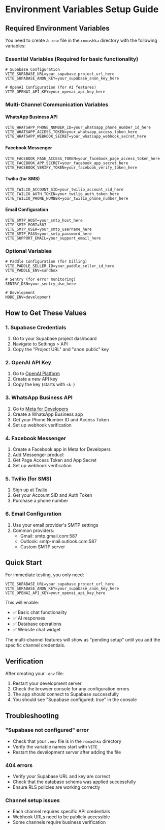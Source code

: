 # Environment Variables Setup Guide

## Required Environment Variables

You need to create a `.env` file in the `romashka` directory with the following variables:

### Essential Variables (Required for basic functionality)

```env
# Supabase Configuration
VITE_SUPABASE_URL=your_supabase_project_url_here
VITE_SUPABASE_ANON_KEY=your_supabase_anon_key_here

# OpenAI Configuration (for AI features)
VITE_OPENAI_API_KEY=your_openai_api_key_here
```

### Multi-Channel Communication Variables

#### WhatsApp Business API
```env
VITE_WHATSAPP_PHONE_NUMBER_ID=your_whatsapp_phone_number_id_here
VITE_WHATSAPP_ACCESS_TOKEN=your_whatsapp_access_token_here
VITE_WHATSAPP_WEBHOOK_SECRET=your_whatsapp_webhook_secret_here
```

#### Facebook Messenger
```env
VITE_FACEBOOK_PAGE_ACCESS_TOKEN=your_facebook_page_access_token_here
VITE_FACEBOOK_APP_SECRET=your_facebook_app_secret_here
VITE_FACEBOOK_VERIFY_TOKEN=your_facebook_verify_token_here
```

#### Twilio (for SMS)
```env
VITE_TWILIO_ACCOUNT_SID=your_twilio_account_sid_here
VITE_TWILIO_AUTH_TOKEN=your_twilio_auth_token_here
VITE_TWILIO_PHONE_NUMBER=your_twilio_phone_number_here
```

#### Email Configuration
```env
VITE_SMTP_HOST=your_smtp_host_here
VITE_SMTP_PORT=587
VITE_SMTP_USER=your_smtp_username_here
VITE_SMTP_PASS=your_smtp_password_here
VITE_SUPPORT_EMAIL=your_support_email_here
```

### Optional Variables

```env
# Paddle Configuration (for billing)
VITE_PADDLE_SELLER_ID=your_paddle_seller_id_here
VITE_PADDLE_ENV=sandbox

# Sentry (for error monitoring)
SENTRY_DSN=your_sentry_dsn_here

# Development
NODE_ENV=development
```

## How to Get These Values

### 1. Supabase Credentials
1. Go to your Supabase project dashboard
2. Navigate to Settings > API
3. Copy the "Project URL" and "anon public" key

### 2. OpenAI API Key
1. Go to [OpenAI Platform](https://platform.openai.com/api-keys)
2. Create a new API key
3. Copy the key (starts with `sk-`)

### 3. WhatsApp Business API
1. Go to [Meta for Developers](https://developers.facebook.com/)
2. Create a WhatsApp Business app
3. Get your Phone Number ID and Access Token
4. Set up webhook verification

### 4. Facebook Messenger
1. Create a Facebook app in Meta for Developers
2. Add Messenger product
3. Get Page Access Token and App Secret
4. Set up webhook verification

### 5. Twilio (for SMS)
1. Sign up at [Twilio](https://www.twilio.com/)
2. Get your Account SID and Auth Token
3. Purchase a phone number

### 6. Email Configuration
1. Use your email provider's SMTP settings
2. Common providers:
   - Gmail: smtp.gmail.com:587
   - Outlook: smtp-mail.outlook.com:587
   - Custom SMTP server

## Quick Start

For immediate testing, you only need:

```env
VITE_SUPABASE_URL=your_supabase_project_url_here
VITE_SUPABASE_ANON_KEY=your_supabase_anon_key_here
VITE_OPENAI_API_KEY=your_openai_api_key_here
```

This will enable:
- ✅ Basic chat functionality
- ✅ AI responses
- ✅ Database operations
- ✅ Website chat widget

The multi-channel features will show as "pending setup" until you add the specific channel credentials.

## Verification

After creating your `.env` file:

1. Restart your development server
2. Check the browser console for any configuration errors
3. The app should connect to Supabase successfully
4. You should see "Supabase configured: true" in the console

## Troubleshooting

### "Supabase not configured" error
- Check that your `.env` file is in the `romashka` directory
- Verify the variable names start with `VITE_`
- Restart the development server after adding the file

### 404 errors
- Verify your Supabase URL and key are correct
- Check that the database schema was applied successfully
- Ensure RLS policies are working correctly

### Channel setup issues
- Each channel requires specific API credentials
- Webhook URLs need to be publicly accessible
- Some channels require business verification 